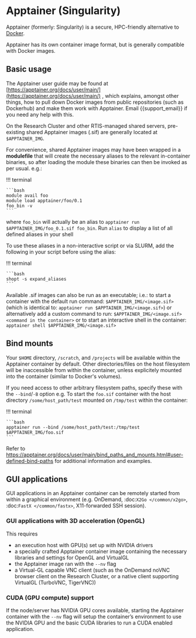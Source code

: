 # Apptainer (Singularity)


Apptainer (formerly: Singularity) is a secure, HPC-friendly alternative to [Docker](https://docker.com). 

Apptainer has its own container image format, but is generally compatible with Docker images.
 
## Basic usage

The Apptainer user guide may be found at [https://apptainer.org/docs/user/main/](https://apptainer.org/docs/user/main/) , which explains, amongst other things, how to pull down Docker images from public repositories (such as Dockerhub) and make them work with Apptainer. Email {{support_email}} if you need any help with this. 

On the Research Cluster and other RTIS-managed shared servers, pre-existing shared Apptainer images (.sif) are generally located at `$APPTAINER_IMG`. 

For convenience, shared Apptainer images may have been wrapped in a **modulefile** that will create the necessary aliases to the relevant in-container binaries, so after loading the module these binaries can then be invoked as per usual. e.g.:

!!! terminal 

    ```bash
    module avail foo
    module load apptainer/foo/0.1
    foo_bin -v
    ```

where `foo_bin` will actually be an alias to `apptainer run $APPTAINER_IMG/foo_0.1.sif foo_bin`. 
Run `alias` to display a list of all defined aliases in your shell

To use these aliases in a non-interactive script or via SLURM, add the following in your script before using the alias:

!!! terminal 

    ```bash
    shopt -s expand_aliases
    ```

Available .sif images can also be run as an executable; 
i.e.: to start a container with the default run command: `$APPTAINER_IMG/<image.sif>`
(which is identical to: `apptainer run $APPTAINER_IMG/<image.sif>`)
or alternatively add a custom command to run: `$APPTAINER_IMG/<image.sif> <command in the container>` 
or to start an interactive shell in the container: `apptainer shell $APPTAINER_IMG/<image.sif>` 


## Bind mounts

Your `$HOME` directory, `/scratch`, and `/projects` will be available within the Apptainer container by default.
Other directories/files on the host filesystem will be inaccessible from within the container, unless explicitely mounted into the container (similar to Docker's volumes). 

If you need access to other arbitrary filesystem paths, specify these with the `--bind`/`-B` option 
e.g. To start the `foo.sif` container with the host directory `/some/host_path/test` mounted on `/tmp/test` within the container:

!!! terminal
    
    ```bash
    apptainer run --bind /some/host_path/test:/tmp/test $APPTAINER_IMG/foo.sif
    ```

Refer to https://apptainer.org/docs/user/main/bind_paths_and_mounts.html#user-defined-bind-paths for additional information and examples.
 

## GUI applications

GUI applications in an Apptainer container can be remotely started from within a graphical environment (e.g. OnDemand, :doc:`X2Go </common/x2go>`, :doc:`FastX </common/fastx>`, X11-forwarded SSH session).


### GUI applications with 3D acceleration (OpenGL)

This requires 

* an execution host with GPU(s) set up with NVIDIA drivers
* a specially crafted Apptainer container image containing the necessary libraries and settings for OpenGL and VirtualGL
* the Apptainer image ran with the `--nv` flag
* a Virtual-GL capable VNC client (such as the OnDemand noVNC browser client on the Research Cluster, or a native client supporting VirtualGL (TurboVNC, TigerVNC))


### CUDA (GPU compute) support

If the node/server has NVIDIA GPU cores available, starting the Apptainer container with the `--nv` flag will setup the container’s environment to use the NVIDIA GPU and the basic CUDA libraries to run a CUDA enabled application.
